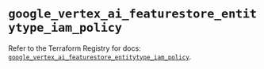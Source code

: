 # `google_vertex_ai_featurestore_entitytype_iam_policy`

Refer to the Terraform Registry for docs: [`google_vertex_ai_featurestore_entitytype_iam_policy`](https://registry.terraform.io/providers/hashicorp/google-beta/5.41.0/docs/resources/google_vertex_ai_featurestore_entitytype_iam_policy).
